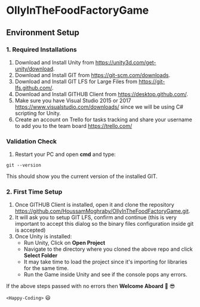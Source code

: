 # OllyInTheFoodFactoryGame

## Environment Setup
### 1. Required Installations 
1. Download and Install Unity from https://unity3d.com/get-unity/download.
2. Download and Install GIT from https://git-scm.com/downloads.
3. Download and Install GIT LFS for Large Files from https://git-lfs.github.com/.
4. Download and Install GITHUB Client from https://desktop.github.com/.
5. Make sure you have Visual Studio 2015 or 2017 https://www.visualstudio.com/downloads/ since we will be using C# scripting for Unity.
6. Create an account on Trello for tasks tracking and share your username to add you to the team board https://trello.com/

### Validation Check
1. Restart your PC and open **cmd** and type:

```
git --version
```
This should show you the current version of the installed GIT.

### 2. First Time Setup
1. Once GITHUB Client is installed, open it and clone the repository https://github.com/HoussamMoghraby/OllyInTheFoodFactoryGame.git.
2. It will ask you to setup GIT LFS, confirm and continue (this is very important to accept this dialog so the binary files configuration inside git is accepted)
3. Once Unity is installed:
    - Run Unity, Click on **Open Project**
    - Navigate to the directory where you cloned the above repo and click **Select Folder**
    - It may take time to load the project since it's importing for libraries for the same time.
    - Run the Game inside Unity and see if the console pops any errors.

If the above steps passed with no errors then **Welcome Aboard** :clap: :sunglasses:

```<Happy-Coding>``` :smiley:

